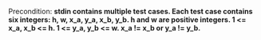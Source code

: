Precondition: **stdin contains multiple test cases. Each test case contains six integers: h, w, x_a, y_a, x_b, y_b. h and w are positive integers. 1 <= x_a, x_b <= h. 1 <= y_a, y_b <= w. x_a != x_b or y_a != y_b.**